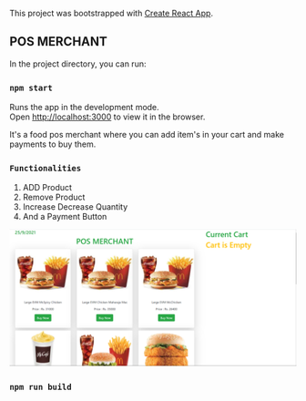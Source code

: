 This project was bootstrapped with [Create React App](https://github.com/facebook/create-react-app).

## POS MERCHANT

In the project directory, you can run:

### `npm start`

Runs the app in the development mode.<br />
Open [http://localhost:3000](http://localhost:3000) to view it in the browser.

It's a food pos merchant where you can add item's in your cart and make payments to buy them.


### `Functionalities`


1. ADD Product
2. Remove Product
3. Increase Decrease Quantity
4. And a Payment Button

![alt text](https://github.com/shilpirana922/pos-merchant/blob/master/public/Product_page.PNG)
### `npm run build`

